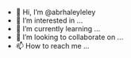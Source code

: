 - 👋 Hi, I’m @abrhaleyleley
- 👀 I’m interested in ...
- 🌱 I’m currently learning ...
- 💞️ I’m looking to collaborate on ...
- 📫 How to reach me ...

<!---
abrhaleyleley/abrhaleyleley is a ✨ special ✨ repository because its `README.md` (this file) appears on your GitHub profile.
You can click the Preview link to take a look at your changes.
--->
